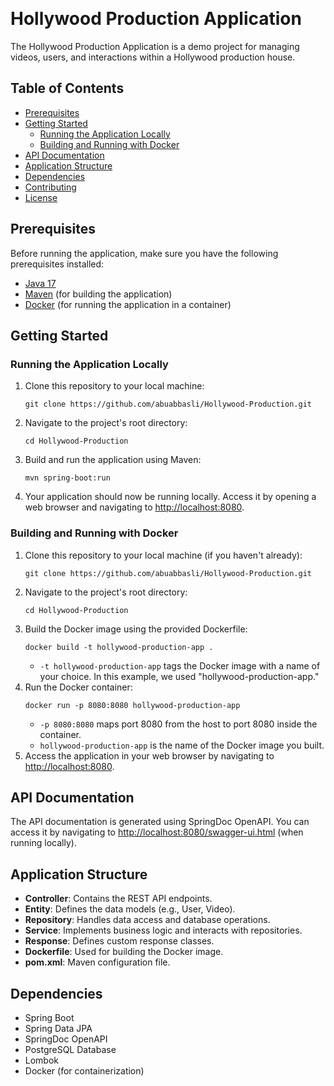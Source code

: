 <p>&nbsp;</p>
<h1>Hollywood Production Application</h1>
<p>The Hollywood Production Application is a demo project for managing videos, users, and interactions within a Hollywood production house.</p>
<h2>Table of Contents</h2>
<ul>
<li><a href="#prerequisites">Prerequisites</a></li>
<li><a href="#getting-started">Getting Started</a>
<ul>
<li><a href="#running-the-application-locally">Running the Application Locally</a></li>
<li><a href="#building-and-running-with-docker">Building and Running with Docker</a></li>
</ul>
</li>
<li><a href="#api-documentation">API Documentation</a></li>
<li><a href="#application-structure">Application Structure</a></li>
<li><a href="#dependencies">Dependencies</a></li>
<li><a href="#contributing">Contributing</a></li>
<li><a href="#license">License</a></li>
</ul>
<h2 id="prerequisites">Prerequisites</h2>
<p>Before running the application, make sure you have the following prerequisites installed:</p>
<ul>
<li><a href="https://openjdk.java.net/projects/jdk/17/">Java 17</a></li>
<li><a href="https://maven.apache.org/download.cgi">Maven</a> (for building the application)</li>
<li><a href="https://www.docker.com/get-started">Docker</a> (for running the application in a container)</li>
</ul>
<h2 id="getting-started">Getting Started</h2>
<h3 id="running-the-application-locally">Running the Application Locally</h3>
<ol>
<li>Clone this repository to your local machine:
<pre><code>git clone https://github.com/abuabbasli/Hollywood-Production.git</code></pre>
</li>
<li>Navigate to the project's root directory:
<pre><code>cd Hollywood-Production</code></pre>
</li>
<li>Build and run the application using Maven:
<pre><code>mvn spring-boot:run</code></pre>
</li>
<li>Your application should now be running locally. Access it by opening a web browser and navigating to <a href="http://localhost:8080">http://localhost:8080</a>.</li>
</ol>
<h3 id="building-and-running-with-docker">Building and Running with Docker</h3>
<ol>
<li>Clone this repository to your local machine (if you haven't already):
<pre><code>git clone https://github.com/abuabbasli/Hollywood-Production.git</code></pre>
</li>
<li>Navigate to the project's root directory:
<pre><code>cd Hollywood-Production</code></pre>
</li>
<li>Build the Docker image using the provided Dockerfile:
<pre><code>docker build -t hollywood-production-app .</code></pre>
<ul>
<li><code>-t hollywood-production-app</code> tags the Docker image with a name of your choice. In this example, we used "hollywood-production-app."</li>
</ul>
</li>
<li>Run the Docker container:
<pre><code>docker run -p 8080:8080 hollywood-production-app</code></pre>
<ul>
<li><code>-p 8080:8080</code> maps port 8080 from the host to port 8080 inside the container.</li>
<li><code>hollywood-production-app</code> is the name of the Docker image you built.</li>
</ul>
</li>
<li>Access the application in your web browser by navigating to <a href="http://localhost:8080">http://localhost:8080</a>.</li>
</ol>
<h2 id="api-documentation">API Documentation</h2>
<p>The API documentation is generated using SpringDoc OpenAPI. You can access it by navigating to <a href="http://localhost:8080/swagger-ui.html">http://localhost:8080/swagger-ui.html</a> (when running locally).</p>
<h2 id="application-structure">Application Structure</h2>
<ul>
<li><strong>Controller</strong>: Contains the REST API endpoints.</li>
<li><strong>Entity</strong>: Defines the data models (e.g., User, Video).</li>
<li><strong>Repository</strong>: Handles data access and database operations.</li>
<li><strong>Service</strong>: Implements business logic and interacts with repositories.</li>
<li><strong>Response</strong>: Defines custom response classes.</li>
<li><strong>Dockerfile</strong>: Used for building the Docker image.</li>
<li><strong>pom.xml</strong>: Maven configuration file.</li>
</ul>
<h2 id="dependencies">Dependencies</h2>
<ul>
<li>Spring Boot</li>
<li>Spring Data JPA</li>
<li>SpringDoc OpenAPI</li>
<li>PostgreSQL Database</li>
<li>Lombok</li>
<li>Docker (for containerization)</li>
</ul>
